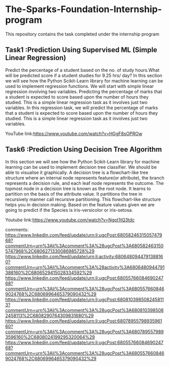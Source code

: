 # The-Sparks-Foundation-Internship-program
This repository contains the task completed under the internship program

## Task1 :Prediction Using Supervised ML (Simple Linear Regression)

Predict the percentage of a student based on the no. of study hours.What will be predicted score if a student studies for 9.25 hrs/ day?
In this section we will see how the Python Scikit-Learn library for machine learning can be used to implement regression functions. We will start with simple linear regression involving two variables.
 Predicting the percentage of marks that a student is expected to score based upon the number of hours they studied. This is a simple linear regression task as it involves just two variables.
In this regression task, we will predict the percentage of marks that a student is expected to score based upon the number of hours they studied. This is a simple linear regression task as it involves just two variables.

YouTube link:https://www.youtube.com/watch?v=HGgF8sOPROw


##  Task6 :Prediction Using Decision Tree Algorithm

In this section we will see how the Python Scikit-Learn library for machine learning can be used to implement decision tree classifier. We should be able to visualise it graphically.
A decision tree is a flowchart-like tree structure where an internal node represents feature(or attribute), the branch represents a decision rule, and each leaf node represents the outcome. The topmost node in a decision tree is known as the root node. It learns to partition on the basis of the attribute value. It partitions the tree in recursively manner call recursive partitioning. This flowchart-like structure helps you in decision making. Based on the feature values given we are going to predict if the Species is iris-versicolor or iris-setosa.

Youtube link:https://www.youtube.com/watch?v=Ngot1tQ3tdc





















comments:
https://www.linkedin.com/feed/update/urn:li:ugcPost:6805824631505747968?commentUrn=urn%3Ali%3Acomment%3A%28ugcPost%3A6805824631505747968%2C6806271330086985728%29
https://www.linkedin.com/feed/update/urn:li:activity:6806480944791388160?commentUrn=urn%3Ali%3Acomment%3A%28activity%3A6806480944791388160%2C6806529415028334592%29
https://www.linkedin.com/feed/update/urn:li:ugcPost:6805576608469024768?commentUrn=urn%3Ali%3Acomment%3A%28ugcPost%3A6805576608469024768%2C6806996465379090432%29
https://www.linkedin.com/feed/update/urn:li:ugcPost:6808103985082458113?commentUrn=urn%3Ali%3Acomment%3A%28ugcPost%3A6808103985082458113%2C6808290764309831680%29
https://www.linkedin.com/feed/update/urn:li:ugcPost:6807895579893596160?commentUrn=urn%3Ali%3Acomment%3A%28ugcPost%3A6807895579893596160%2C6808024199295320064%29
https://www.linkedin.com/feed/update/urn:li:ugcPost:6805576608469024768?commentUrn=urn%3Ali%3Acomment%3A%28ugcPost%3A6805576608469024768%2C6806996465379090432%29
